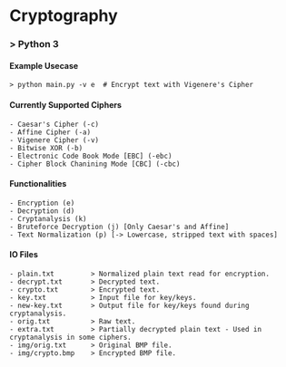 # Cryptography

###  > Python 3

#### Example Usecase

    > python main.py -v e  # Encrypt text with Vigenere's Cipher

#### Currently Supported Ciphers

    - Caesar's Cipher (-c)
    - Affine Cipher (-a)
    - Vigenere Cipher (-v)
    - Bitwise XOR (-b)
    - Electronic Code Book Mode [EBC] (-ebc)
    - Cipher Block Chanining Mode [CBC] (-cbc)

#### Functionalities

    - Encryption (e)
    - Decryption (d)
    - Cryptanalysis (k)
    - Bruteforce Decryption (j) [Only Caesar's and Affine]
    - Text Normalization (p) [-> Lowercase, stripped text with spaces]

#### IO Files

    - plain.txt         > Normalized plain text read for encryption.
    - decrypt.txt       > Decrypted text.
    - crypto.txt        > Encrypted text.
    - key.txt           > Input file for key/keys.
    - new-key.txt       > Output file for key/keys found during cryptanalysis.
    - orig.txt          > Raw text.
    - extra.txt         > Partially decrypted plain text - Used in cryptanalysis in some ciphers.
    - img/orig.txt      > Original BMP file.
    - img/crypto.bmp    > Encrypted BMP file.